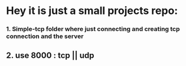 # Hey it is just a small projects repo:

### 1. Simple-tcp folder where just connecting and creating tcp connection and the server

## 2. use 8000 : tcp || udp
